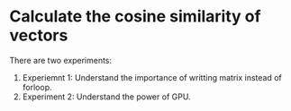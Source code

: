 # Calculate the cosine similarity of vectors
There are two experiments:
1. Experiemnt 1: Understand the importance of writting matrix instead of forloop.
2. Experiment 2: Understand the power of GPU.
